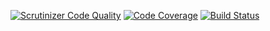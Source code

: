 [![Scrutinizer Code Quality](https://scrutinizer-ci.com/g/Erru17/mvc/badges/quality-score.png?b=main)](https://scrutinizer-ci.com/g/Erru17/mvc/?branch=main)
[![Code Coverage](https://scrutinizer-ci.com/g/Erru17/mvc/badges/coverage.png?b=main)](https://scrutinizer-ci.com/g/Erru17/mvc/?branch=main)
[![Build Status](https://scrutinizer-ci.com/g/Erru17/mvc/badges/build.png?b=main)](https://scrutinizer-ci.com/g/Erru17/mvc/build-status/main)
